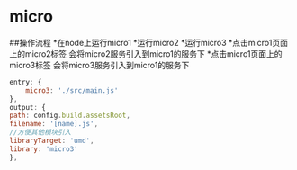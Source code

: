 # micro
##操作流程
*在node上运行micro1
*运行micro2
*运行micro3
*点击micro1页面上的micro2标签 会将micro2服务引入到micro1的服务下
*点击micro1页面上的micro3标签 会将micro3服务引入到micro1的服务下
```javascript
entry: {
    micro3: './src/main.js'
},
output: {
path: config.build.assetsRoot,
filename: '[name].js',
//方便其他模块引入
libraryTarget: 'umd',
library: 'micro3'
},
```

